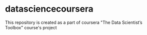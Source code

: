 datasciencecoursera
===================

This repository is created as a part of coursera "The Data Scientist’s Toolbox" course's project

